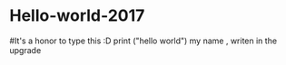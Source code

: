 # Hello-world-2017
#It's a honor to type this :D
print ("hello world")
my name , writen in the upgrade
